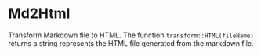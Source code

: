 # Md2Html
Transform Markdown file to HTML.
The function `transform::HTML(fileName)` returns a string represents the HTML file generated from the markdown file.
